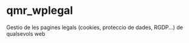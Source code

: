 # qmr_wplegal
Gestio de les pagines legals (cookies, proteccio de dades, RGDP...) de qualsevols web
